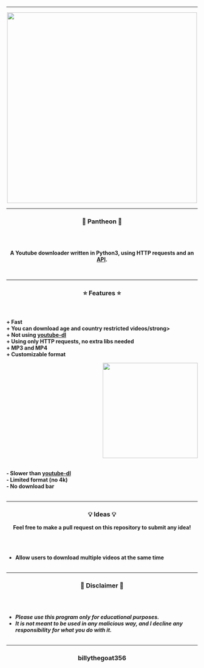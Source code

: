 -----

<p align="center">
<img src="https://repository-images.githubusercontent.com/398235674/cd594ba6-7380-4b4a-b597-ed10ef7b780e", width="500", height="500">
</p>

-----

### <p align="center">👑 Pantheon 👑</p>

<br><br>
<p align="center">
  <strong>A Youtube downloader written in Python3, using HTTP requests and an <a href="https://github.com/matthew-asuncion/Fast-YouTube-to-MP3-Converter-API">API</a>.</strong>
</p>
<br>

-----

### <p align="center">⭐ Features ⭐</p>

<br><br>
<strong>+ Fast</strong>
<br>
<strong>+ You can download age and country restricted videos/strong>
<br>
<strong>+ Not using <a href="https://github.com/ytdl-org/youtube-dl">youtube-dl</a></strong>
<br>
<strong>+ Using only HTTP requests, no extra libs needed</strong>
<br>
<strong>+ MP3 and MP4</strong>
<br>
<strong>+ Customizable format</strong>
<br>

<p align="right">
<img src="https://repository-images.githubusercontent.com/398235674/cd594ba6-7380-4b4a-b597-ed10ef7b780e" width="250", height="250">
</p>

<br>
<strong>- Slower than <a href="https://github.com/ytdl-org/youtube-dl">youtube-dl</a></strong>
<br>
<strong>- Limited format (no 4k)</strong>
<br>
<strong>- No download bar</strong>
<br><br>

-----

### <p align="center">💡 Ideas 💡</p>

<p align="center"><strong>Feel free to make a pull request on this repository to submit any idea!</strong</p>

<br><br>
* Allow users to download multiple videos at the same time
<br><br>

-----

### <p align="center">📌 Disclaimer 📌</p>

<br><br>
* ***Please use this program only for educational purposes.***
* ***It is not meant to be used in any malicious way, and I decline any responsibility for what you do with it.***
<br><br>

-----

### <p align="center">billythegoat356</p>

